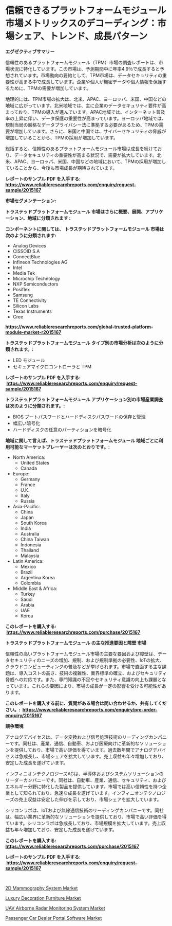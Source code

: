 <p><h1>信頼できるプラットフォームモジュール市場メトリックスのデコーディング：市場シェア、トレンド、成長パターン</h1></p><p><strong>エグゼクティブサマリー</strong></p>
<p><p>信頼性のあるプラットフォームモジュール（TPM）市場の調査レポートは、市場状況に特化しています。この市場は、予測期間中に年率4.9％で成長すると予想されています。市場動向の要約として、TPM市場は、データセキュリティの重要性が高まる中で成長しています。企業や個人が機密データや個人情報を保護するために、TPMの需要が増加しています。</p><p>地理的には、TPM市場の拡大は、北米、APAC、ヨーロッパ、米国、中国などの地域に広がっています。北米地域では、主に企業のデータセキュリティ要件が高まっており、TPMの導入が進んでいます。APAC地域では、インターネット普及率の上昇に伴い、データ保護の重要性が高まっています。ヨーロッパ地域では、規制当局の厳格なデータプライバシー法に準拠する必要があるため、TPMの需要が増加しています。さらに、米国と中国では、サイバーセキュリティの脅威が増加していることから、TPMの採用が増加しています。</p><p>総括すると、信頼性のあるプラットフォームモジュール市場は成長を続けており、データセキュリティの重要性が高まる状況で、需要が拡大しています。北米、APAC、ヨーロッパ、米国、中国などの地域において、TPMの採用が増加していることから、今後も市場成長が期待されています。</p></p>
<p><strong>レポートのサンプル PDF を入手する: <a href="https://www.reliableresearchreports.com/enquiry/request-sample/2015167">https://www.reliableresearchreports.com/enquiry/request-sample/2015167</a></strong></p>
<p><strong>市場セグメンテーション:</strong></p>
<p><strong> トラステッドプラットフォームモジュール 市場はさらに概要、展開、アプリケーション、地域に分類されます :</strong></p>
<p><strong>コンポーネントに関しては、 トラステッドプラットフォームモジュール 市場は次のように分類されます: &nbsp;</strong></p>
<p><ul><li>Analog Devices</li><li>CISSOID S.A</li><li>ConnectBlue</li><li>Infineon Technologies AG</li><li>Intel</li><li>Media Tek</li><li>Microchip Technology</li><li>NXP Semiconductors</li><li>Posiflex</li><li>Samsung</li><li>TE Connectivity</li><li>Silicon Labs</li><li>Texas Instruments</li><li>Cree</li></ul></p>
<p><strong><a href="https://www.reliableresearchreports.com/global-trusted-platform-module-market-r2015167">https://www.reliableresearchreports.com/global-trusted-platform-module-market-r2015167</a></strong></p>
<p><strong> トラステッドプラットフォームモジュール タイプ別の市場分析は次のように分類されます。:</strong></p>
<p><ul><li>LED モジュール</li><li>セキュアマイクロコントローラと TPM</li></ul></p>
<p><strong>レポートのサンプル PDF を入手する: &nbsp;<a href="https://www.reliableresearchreports.com/enquiry/request-sample/2015167">https://www.reliableresearchreports.com/enquiry/request-sample/2015167</a></strong></p>
<p><strong> トラステッドプラットフォームモジュール アプリケーション別の市場産業調査は次のように分類されます。:</strong></p>
<p><ul><li>BIOS ブートパスワードとハードディスクパスワードの保存と管理</li><li>幅広い暗号化</li><li>ハードディスクの任意のパーティションを暗号化</li></ul></p>
<p><strong>地域に関して言えば、トラステッドプラットフォームモジュール 地域ごとに利用可能なマーケットプレーヤーは次のとおりです。:</strong></p>
<p><ul>
    <li>
        North America:
        <ul>
            <li>United States</li>
            <li>Canada</li>
        </ul>
    </li>
    <li>
        Europe:
        <ul>
            <li>Germany</li>
            <li>France</li>
            <li>U.K.</li>
            <li>Italy</li>
            <li>Russia</li>
        </ul>
    </li>
    <li>
        Asia-Pacific:
        <ul>
            <li>China</li>
            <li>Japan</li>
            <li>South Korea</li>
            <li>India</li>
            <li>Australia</li>
            <li>China Taiwan</li>
            <li>Indonesia</li>
            <li>Thailand</li>
            <li>Malaysia</li>
        </ul>
    </li>
    <li>
        Latin America:
        <ul>
            <li>Mexico</li>
            <li>Brazil</li>
            <li>Argentina Korea</li>
            <li>Colombia</li>
        </ul>
    </li>
    <li>
        Middle East & Africa:
        <ul>
            <li>Turkey</li>
            <li>Saudi</li>
            <li>Arabia</li>
            <li>UAE</li>
            <li>Korea</li>
        </ul>
    </li>
    </ul></p>
<p><strong>このレポートを購入する: &nbsp;<a href="https://www.reliableresearchreports.com/purchase/2015167">https://www.reliableresearchreports.com/purchase/2015167</a></strong></p>
<p><strong>トラステッドプラットフォームモジュール の主な推進要因と障壁 市場</strong></p>
<p><p>信頼性の高いプラットフォームモジュール市場の主要な要因および障壁は、データセキュリティのニーズの増加、規制、および規制準拠の必要性、IoTの拡大、クラウドコンピューティングの普及などが挙げられます。市場で直面する主な課題は、導入コストの高さ、技術の複雑性、業界標準の確立、およびセキュリティ脅威への対応です。また、専門知識の不足やセキュリティ意識の向上も課題となっています。これらの要因により、市場の成長が一定の影響を受ける可能性があります。</p></p>
<p><strong>このレポートを購入する前に、質問がある場合は問い合わせるか、共有してください。:&nbsp; <a href="https://www.reliableresearchreports.com/enquiry/pre-order-enquiry/2015167">https://www.reliableresearchreports.com/enquiry/pre-order-enquiry/2015167</a></strong></p>
<p><strong>競争環境</strong></p>
<p><p>アナログデバイセスは、データ変換および信号処理技術のリーディングカンパニーです。同社は、産業、通信、自動車、および医療向けに革新的なソリューションを提供しており、市場で高い評価を得ています。過去数年間でアナログデバイセスは急成長し、市場シェアを拡大しています。売上収益も年々増加しており、安定した成長を遂げています。</p><p>インフィニオンテクノロジーズAGは、半導体およびシステムソリューションのリーダーカンパニーです。同社は、自動車、産業、通信、セキュリティ、およびエネルギー分野に特化した製品を提供しています。市場では高い信頼性を持つ企業として知られており、急速な成長を遂げています。インフィニオンテクノロジーズの売上収益は安定した伸びを示しており、市場シェアを拡大しています。</p><p>シリコンラボは、IoTおよび無線通信技術のリーディングカンパニーです。同社は、幅広い業界に革新的なソリューションを提供しており、市場で高い評価を得ています。シリコンラボは急成長しており、市場規模を拡大しています。売上収益も年々増加しており、安定した成長を遂げています。</p></p>
<p><strong>このレポートを購入する: &nbsp; <a href="https://www.reliableresearchreports.com/purchase/2015167">https://www.reliableresearchreports.com/purchase/2015167</a></strong></p>
<p><strong>レポートのサンプル PDF を入手する: &nbsp;<a href="https://www.reliableresearchreports.com/enquiry/request-sample/2015167">https://www.reliableresearchreports.com/enquiry/request-sample/2015167</a></strong><strong></strong></p>
<p>&nbsp;</p>
<p><p><a href="https://www.linkedin.com/pulse/2d-mammography-system-market-size-outlook-forecast-2024-vrlof">2D Mammography System Market</a></p><p><a href="https://www.linkedin.com/pulse/luxury-decoration-furniture-market-analysis-sze-forecasted-period-vaghf?trackingId=JRszwVV%2B8aNGbUMuY9Trzg%3D%3D">Luxury Decoration Furniture Market</a></p><p><a href="https://github.com/arionmp/Market-Research-Report-List-3/blob/main/uav-airborne-radar-monitoring-system-market.md">UAV Airborne Radar Monitoring System Market</a></p><p><a href="https://github.com/markusgodoy/Market-Research-Report-List-3/blob/main/passenger-car-dealer-portal-software-market.md">Passenger Car Dealer Portal Software Market</a></p></p>